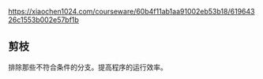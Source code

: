 https://xiaochen1024.com/courseware/60b4f11ab1aa91002eb53b18/61964326c1553b002e57bf1b

## 剪枝

排除那些不符合条件的分支。提高程序的运行效率。